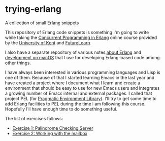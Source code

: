 # trying-erlang
A collection of small Erlang snippets

This repository of Erlang code snippets is something I'm going to write while
taking the [Concurrent Programming in
Erlang](https://www.futurelearn.com/courses/concurrent-programming-erlang)
online course provided by the [University of
Kent](https://www.futurelearn.com/partners/the-university-of-kent) and
[FutureLearn](https://www.futurelearn.com/).

I also have a separate repository of various notes [about Erlang](https://github.com/pierre-rouleau/about-erlang) and
[development on macOS](https://github.com/pierre-rouleau/about-macOS) that I
use for developing Erlang-based code among other things.

I have always been interested in various programming languages and Lisp is
one of them. Because of that I started learning Emacs in the last year and have
created a project where I document what I learn and create a environment that
should be easy to use for new Emacs users and integrates a growing number of
Emacs internal and external packages.
I called that project PEL
(for [Pragmatic Environment Library](https://github.com/pierre-rouleau/pel)).
I'll try to get some time to add Erlang
facilities to PEL during the time I am following this course.
Hopefully I'll have enough time to do something useful.


The list of exercises follows:

- [Exercise 1: Palindrome Checking Server](exercises/e1/exercise-1.rst)
- [Exercise 2: Working with the mailbox](exercises/e2/exercise-2.rst)




<!-- ----------------------------------------------------------------------------- -->

